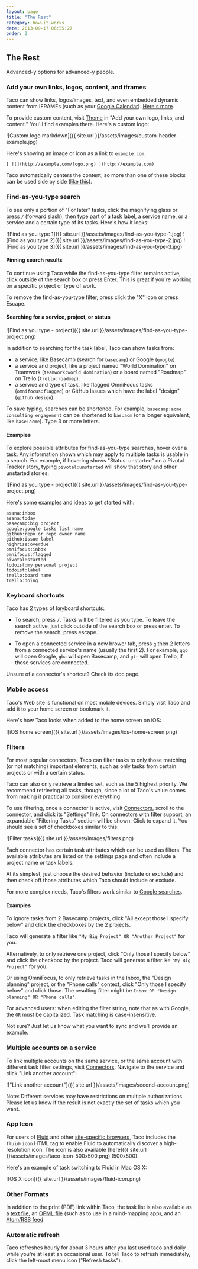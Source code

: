 ```yaml
---
layout: page
title: "The Rest"
category: how-it-works
date: 2013-09-17 06:55:27
order: 2
---
```



## The Rest

Advanced-y options for advanced-y people.

### Add your own links, logos, content, and iframes

Taco can show links, logos/images, text, and even embedded dynamic 
content from IFRAMEs (such as your [Google Calendar](../connectors/google.html#calendar)).
[Here's more](http://blog.tacoapp.com/post/102483344569/a-more-welcoming-taco).

To provide custom content, visit [Theme](https://tacoapp.com/theme#content) in
"Add your own logo, links, and content." You'll find examples there. Here's
a custom logo:

![Custom logo markdown]({{ site.url }}/assets/images/custom-header-example.jpg)

Here's showing an image or icon as a link to `example.com`.

```
[ ![](http://example.com/logo.png) ](http://example.com)
```

Taco automatically centers the content, so more than one of these blocks
can be used side by side ([like this](https://twitter.com/tacoapp/status/557594168516562945)).

### Find-as-you-type search

To see only a portion of "For later" tasks, click the magnifying glass
or press `/` (forward slash), then type part of a task label, a service
name, or a service and a certain type of its tasks. Here's how it looks:

![Find as you type 1]({{ site.url }}/assets/images/find-as-you-type-1.jpg)
![Find as you type 2]({{ site.url }}/assets/images/find-as-you-type-2.jpg)
![Find as you type 3]({{ site.url }}/assets/images/find-as-you-type-3.jpg)

#### Pinning search results

To continue using Taco while the find-as-you-type filter remains active,
click outside of the search box or press Enter. This is great if you're
working on a specific project or type of work.

To remove the find-as-you-type filter, press click the "X" icon or press
Escape.

#### Searching for a service, project, or status

![Find as you type - project]({{ site.url }}/assets/images/find-as-you-type-project.png)

In addition to searching for the task label, Taco can show tasks from:

* a service, like Basecamp (search for `basecamp`) or Google (`google`)
* a service and project, like a project named "World Domination" on Teamwork
(`teamwork:world domination`) or a board named "Roadmap" on Trello
(`trello:roadmap`).
* a service and type of task, like flagged OmniFocus tasks
(`omnifocus:flagged`) or GitHub Issues which have the label "design"
(`github:design`).

To save typing, searches can be shortened. For example, `basecamp:acme
consulting engagement` can be shortened to `bas:acm` (or a longer
equivalent, like `base:acme`). Type 3 or more letters.

#### Examples

To explore possible attributes for find-as-you-type searches, hover over
a task. Any information shown which may apply to multiple tasks is
usable in a search. For example, if hovering shows "Status: unstarted"
on a Pivotal Tracker story, typing `pivotal:unstarted` will show that
story and other unstarted stories.

![Find as you type - project]({{ site.url }}/assets/images/find-as-you-type-project.png)

Here's some examples and ideas to get started with:

    asana:inbox
    asana:today
    basecamp:big project
    google:google tasks list name
    github:repo or repo owner name
    github:issue label
    highrise:overdue
    omnifocus:inbox
    omnifocus:flagged
    pivotal:started
    todoist:my personal project
    todoist:label
    trello:board name
    trello:doing


### Keyboard shortcuts

Taco has 2 types of keyboard shortcuts:

* To search, press `/`. Tasks will be filtered as you type. To leave the
search active, just click outside of the search box or press enter. To
remove the search, press escape.

* To open a connected service in a new brower tab, press `g` then 2
letters from a connected service's name (usually the first 2). For
example, `ggo` will open Google, `gba` will open Basecamp, and `gtr`
will open Trello, if those services are connected.

Unsure of a connector's shortcut? Check its doc page.


### Mobile access

Taco's Web site is functional on most mobile devices. Simply visit Taco
and add it to your home screen or bookmark it.

Here's how Taco looks when added to the home screen on iOS:

![iOS home screen]({{ site.url }}/assets/images/ios-home-screen.png)


<a name="filters"></a>
### Filters

For most popular connectors, Taco can filter tasks to only those
matching (or not matching) important elements, such as only tasks from
certain projects or with a certain status.

Taco can also only retrieve a limited set, such as the 5 highest
priority. We recommend retrieving all tasks, though, since a lot of
Taco's value comes from making it practical to consider everything.

To use filtering, once a connector is active, visit [Connectors][],
scroll to the connector, and click its "Settings" link. On connectors
with filter support, an expandable "Filtering Tasks" section will be 
shown. Click to expand it. You should see a set of checkboxes similar 
to this:

![Filter tasks]({{ site.url }}/assets/images/filters.png)

Each connector has certain task attributes which can be used as filters.
The available attributes are listed on the settings page and often
include a project name or task labels.

At its simplest, just choose the desired behavior (include or exclude)
and then check off those attributes which Taco should include or
exclude.

For more complex needs, Taco's filters work similar to
[Google searches](https://support.google.com/websearch/answer/136861?p=adv_operators&hl=en).

#### Examples

To ignore tasks from 2 Basecamp projects, click "All except those I
specify below" and click the checkboxes by the 2 projects.

Taco will generate a filter like `"My Big Project" OR "Another Project"`
for you.

Alternatively, to only retrieve one project, click "Only those I specify
below" and click the checkbox by the project. Taco will generate a
filter lke `"My Big Project"` for you.

Or using OmniFocus, to only retrieve tasks in the Inbox, the "Design
planning" project, or the "Phone calls" context, click "Only those I
specify below" and click those. The resulting filter might be 
`Inbox OR "Design planning" OR "Phone calls"`.

For advanced users: when editing the filter string, note that as with
Google, the `OR` must be capitalized. Task matching is case-insensitive. 

Not sure? Just let us know what you want to sync and we'll provide an
example.


### Multiple accounts on a service

To link multiple accounts on the same service, or the same account with
different task filter settings, visit [Connectors][]. Navigate to the
service and click "Link another account":

!["Link another account"]({{ site.url }}/assets/images/second-account.png)

Note: Different services may have restrictions on multiple
authorizations. Please let us know if the result is not exactly the set
of tasks which you want.


### App Icon

For users of [Fluid](http://fluidapp.com/) and other 
[site-specific browsers](http://en.wikipedia.org/wiki/Site-specific_browser#Software),
Taco includes the `fluid-icon` HTML tag to enable Fluid to automatically
discover a high-resolution icon. The icon is also available 
[here]({{ site.url }}/assets/images/taco-icon-500x500.png) (500x500).

Here's an example of task switching to Fluid in Mac OS X:

![OS X icon]({{ site.url }}/assets/images/fluid-icon.png)


### Other Formats

In addition to the print (PDF) link within Taco, the task list is also
available as a [text file](https://tacoapp.com/tasks.txt), an 
[OPML file](https://tacoapp.com/tasks.opml) (such as to use in a
mind-mapping app), and an [Atom/RSS feed](https://tacoapp.com/tasks.atom).

### Automatic refresh

Taco refreshes hourly for about 3 hours after you last used taco and
daily while you're at least an occasional user. To tell Taco to refresh
immediately, click the left-most menu icon ("Refresh tasks").

[Connectors]: https://tacoapp.com/connectors

